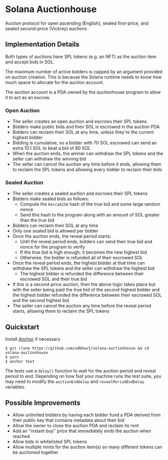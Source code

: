 # Solana Auctionhouse

Auction protocol for open ascending (English), sealed first-price, and sealed second-price (Vickrey) auctions

## Implementation Details

Both types of auctions have SPL tokens (e.g. an NFT) as the auction item and accept bids in SOL.

The maximum number of active bidders is capped by an argument provided on auction creation. This is because the Solana runtime needs to know how much space to allocate for the auction account.

The auction account is a PDA owned by the auctionhouse program to allow it to act as an escrow.

### Open Auction

- The seller creates an open auction and escrows their SPL tokens
- Bidders make public bids and their SOL is escrowed in the auction PDA
- Bidders can reclaim their SOL at any time, unless they're the current highest bidder
- Bidding is cumulative, so a bidder with 70 SOL escrowed can send an extra 10.1 SOL to beat a bid of 80 SOL
- When the auction ends, the winner can withdraw the SPL tokens and the seller can withdraw the winning bid
- The seller can cancel the auction any time before it ends, allowing them to reclaim the SPL tokens and allowing every bidder to reclaim their bids

### Sealed Auction

- The seller creates a sealed auction and escrows their SPL tokens
- Bidders make sealed bids as follows:
    - Compute the `Keccak256` hash of the true bid and some large random nonce
    - Send this hash to the program along with an amount of SOL greater than the true bid
- Bidders can reclaim their SOL at any time
- Only one sealed bid is allowed per bidder
- Once the auction ends, the reveal period starts:
    - Until the reveal period ends, bidders can send their true bid and nonce for the program to verify
    - If the true bid is high enough, it becomes the new highest bid
    - Otherwise, the bidder is refunded all of their escrowed SOL
- Once the reveal period ends, the highest bidder at that time can withdraw the SPL tokens and the seller can withdraw the highest bid
    - The highest bidder is refunded the difference between their escrowed SOL and their true bid
- If this is a second-price auction, then the above logic takes place but with the seller being paid the true bid of the second highest bidder and the highest bidder refunded the difference between their escrowed SOL and the second highest bid
- The seller can cancel the auction any time before the reveal period starts, allowing them to reclaim the SPL tokens

## Quickstart

Install [Anchor](https://github.com/project-serum/anchor) if necessary

```
$ git clone https://github.com/udbhav1/solana-auctionhouse && cd solana-auctionhouse
$ yarn
$ anchor test
```

The tests use a `delay()` function to wait for the auction period and reveal period to end. Depending on how fast your machine runs the test suite, you may need to modify the `auctionEndDelay` and `revealPeriodEndDelay` variables.

## Possible Improvements

- Allow unlimited bidders by having each bidder fund a PDA derived from their public key that contains metadata about their bid
- Allow the owner to close the auction PDA and reclaim its rent
- Add an "instant buy" price that immediately ends the auction when reached
- Allow bids in whitelisted SPL tokens
- Allow multiple mints for the auction item(s) so many different tokens can be auctioned together
